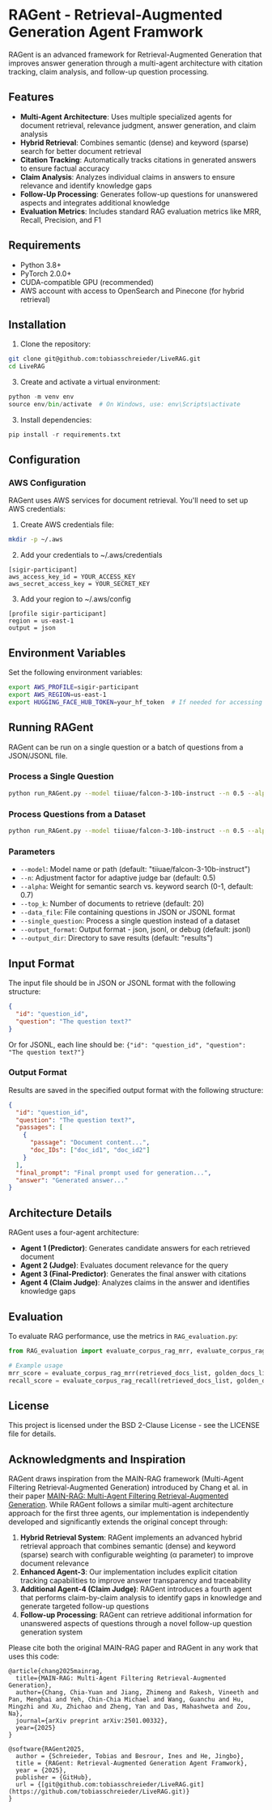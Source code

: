 # RAGent - Retrieval-Augmented Generation Agent Framwork
RAGent is an advanced framework for Retrieval-Augmented Generation that improves answer generation through a multi-agent architecture with citation tracking, claim analysis, and follow-up question processing.

## Features
- **Multi-Agent Architecture**: Uses multiple specialized agents for document retrieval, relevance judgment, answer generation, and claim analysis
- **Hybrid Retrieval**: Combines semantic (dense) and keyword (sparse) search for better document retrieval
- **Citation Tracking**: Automatically tracks citations in generated answers to ensure factual accuracy
- **Claim Analysis**: Analyzes individual claims in answers to ensure relevance and identify knowledge gaps
- **Follow-Up Processing**: Generates follow-up questions for unanswered aspects and integrates additional knowledge
- **Evaluation Metrics**: Includes standard RAG evaluation metrics like MRR, Recall, Precision, and F1

## Requirements
- Python 3.8+
- PyTorch 2.0.0+
- CUDA-compatible GPU (recommended)
- AWS account with access to OpenSearch and Pinecone (for hybrid retrieval)

## Installation
1. Clone the repository:
```bash
git clone git@github.com:tobiasschreieder/LiveRAG.git
cd LiveRAG
```
3. Create and activate a virtual environment:
```python
python -m venv env
source env/bin/activate  # On Windows, use: env\Scripts\activate
```
3. Install dependencies:
```python
pip install -r requirements.txt
```

## Configuration
### AWS Configuration
RAGent uses AWS services for document retrieval. You'll need to set up AWS credentials:
1. Create AWS credentials file:
```bash
mkdir -p ~/.aws
```

2. Add your credentials to ~/.aws/credentials
```
[sigir-participant]
aws_access_key_id = YOUR_ACCESS_KEY
aws_secret_access_key = YOUR_SECRET_KEY
```

3. Add your region to ~/.aws/config
```
[profile sigir-participant]
region = us-east-1
output = json
```

## Environment Variables
Set the following environment variables:
```bash
export AWS_PROFILE=sigir-participant
export AWS_REGION=us-east-1
export HUGGING_FACE_HUB_TOKEN=your_hf_token  # If needed for accessing models
```

## Running RAGent
RAGent can be run on a single question or a batch of questions from a JSON/JSONL file.
### Process a Single Question
```bash
python run_RAGent.py --model tiiuae/falcon-3-10b-instruct --n 0.5 --alpha 0.7 --top_k 20 --single_question "Your question here?"
```
### Process Questions from a Dataset
```bash
python run_RAGent.py --model tiiuae/falcon-3-10b-instruct --n 0.5 --alpha 0.7 --top_k 20 --data_file your_questions.jsonl --output_format jsonl
```
### Parameters
- `--model`: Model name or path (default: "tiiuae/falcon-3-10b-instruct")
- `--n`: Adjustment factor for adaptive judge bar (default: 0.5)
- `--alpha`: Weight for semantic search vs. keyword search (0-1, default: 0.7)
- `--top_k`: Number of documents to retrieve (default: 20)
- `--data_file`: File containing questions in JSON or JSONL format
- `--single_question`: Process a single question instead of a dataset
- `--output_format`: Output format - json, jsonl, or debug (default: jsonl)
- `--output_dir`: Directory to save results (default: "results")

## Input Format
The input file should be in JSON or JSONL format with the following structure:
```json
{
  "id": "question_id",
  "question": "The question text?"
}
```
Or for JSONL, each line should be:
```{"id": "question_id", "question": "The question text?"}```

### Output Format
Results are saved in the specified output format with the following structure:
```json
{
  "id": "question_id",
  "question": "The question text?",
  "passages": [
    {
      "passage": "Document content...",
      "doc_IDs": ["doc_id1", "doc_id2"]
    }
  ],
  "final_prompt": "Final prompt used for generation...",
  "answer": "Generated answer..."
}
```

## Architecture Details
RAGent uses a four-agent architecture:
- **Agent 1 (Predictor)**: Generates candidate answers for each retrieved document
- **Agent 2 (Judge)**: Evaluates document relevance for the query
- **Agent 3 (Final-Predictor)**: Generates the final answer with citations
- **Agent 4 (Claim Judge)**: Analyzes claims in the answer and identifies knowledge gaps

## Evaluation
To evaluate RAG performance, use the metrics in `RAG_evaluation.py`:
```python
from RAG_evaluation import evaluate_corpus_rag_mrr, evaluate_corpus_rag_recall

# Example usage
mrr_score = evaluate_corpus_rag_mrr(retrieved_docs_list, golden_docs_list, k=5)
recall_score = evaluate_corpus_rag_recall(retrieved_docs_list, golden_docs_list, k=20)
```

## License
This project is licensed under the BSD 2-Clause License - see the LICENSE file for details.

## Acknowledgments and Inspiration
RAGent draws inspiration from the MAIN-RAG framework (Multi-Agent Filtering Retrieval-Augmented Generation) introduced by Chang et al. in their paper [MAIN-RAG: Multi-Agent Filtering Retrieval-Augmented Generation](https://arxiv.org/abs/2501.00332). While RAGent follows a similar multi-agent architecture approach for the first three agents, our implementation is independently developed and significantly extends the original concept through:
1. **Hybrid Retrieval System**: RAGent implements an advanced hybrid retrieval approach that combines semantic (dense) and keyword (sparse) search with configurable weighting (α parameter) to improve document relevance
2. **Enhanced Agent-3**: Our implementation includes explicit citation tracking capabilities to improve answer transparency and traceability
3. **Additional Agent-4 (Claim Judge)**: RAGent introduces a fourth agent that performs claim-by-claim analysis to identify gaps in knowledge and generate targeted follow-up questions
4. **Follow-up Processing**: RAGent can retrieve additional information for unanswered aspects of questions through a novel follow-up question generation system

Please cite both the original MAIN-RAG paper and RAGent in any work that uses this code:
```
@article{chang2025mainrag,
  title={MAIN-RAG: Multi-Agent Filtering Retrieval-Augmented Generation},
  author={Chang, Chia-Yuan and Jiang, Zhimeng and Rakesh, Vineeth and Pan, Menghai and Yeh, Chin-Chia Michael and Wang, Guanchu and Hu, Mingzhi and Xu, Zhichao and Zheng, Yan and Das, Mahashweta and Zou, Na},
  journal={arXiv preprint arXiv:2501.00332},
  year={2025}
}

@software{RAGent2025,
  author = {Schreieder, Tobias and Besrour, Ines and He, Jingbo},
  title = {RAGent: Retrieval-Augmented Generation Agent Framwork},
  year = {2025},
  publisher = {GitHub},
  url = {[git@github.com:tobiasschreieder/LiveRAG.git](https://github.com/tobiasschreieder/LiveRAG.git)}
}
```
